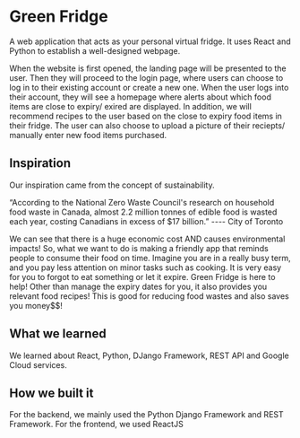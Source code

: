 # Green Fridge

A web application that acts as your personal virtual fridge. It uses React and Python to establish a well-designed webpage.

When the website is first opened, the landing page will be presented to the user. Then they will proceed to the login page, where users can choose to log in to their existing account or create a new one. When the user logs into their account, they will see a homepage where alerts about which food items are close to expiry/ exired are displayed. In addition, we will recommend recipes to the user based on the close to expiry food items in their fridge. The user can also choose to upload a picture of their reciepts/ manually enter new food items purchased. 

## Inspiration
Our inspiration came from the concept of sustainability.

“According to the National Zero Waste Council's research on household food waste in Canada, almost 2.2 million tonnes of edible food is wasted each year, costing Canadians in excess of $17 billion.” ---- City of Toronto

We can see that there is a huge economic cost AND causes environmental impacts!
So, what we want to do is making a friendly app that reminds people to consume their food on time. 
Imagine you are in a really busy term, and you pay less attention on minor tasks such as cooking. It is very easy for you to forgot to eat something or let it expire. Green Fridge is here to help! Other than manage the expiry dates for you, it also provides you relevant food recipes! 
This is good for reducing food wastes and also saves you money$$!

## What we learned
We learned about React, Python, DJango Framework, REST API and Google Cloud services. 

## How we built it
For the backend, we mainly used the Python Django Framework and REST Framework.
For the frontend, we used ReactJS
